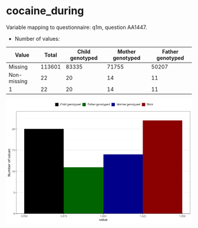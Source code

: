 # cocaine_during
Variable mapping to questionnaire: q1m, question AA1447.
- Number of values:

| Value | Total | Child genotyped | Mother genotyped | Father genotyped |
| ----- | ----- | --------------- | ---------------- | ---------------- |
| Missing | 113601 | 83335 | 71755 | 50207 |
| Non-missing | 22 | 20 | 14 | 11 |
| 1 | 22 | 20 | 14 | 11 |



![](cocaine_during_n.png)



